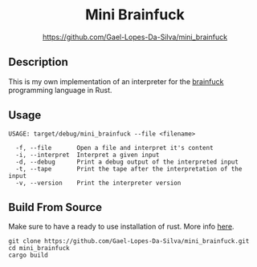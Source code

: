 <div align="center">
	<h1>Mini Brainfuck</h1>
    <a href="https://github.com/Gael-Lopes-Da-Silva/mini_brainfuck">https://github.com/Gael-Lopes-Da-Silva/mini_brainfuck</a>
</div>


Description
------------------------------------------------------------------

This is my own implementation of an interpreter for the [brainfuck](https://en.wikipedia.org/wiki/Brainfuck) programming language in Rust.


Usage
------------------------------------------------------------------

~~~
USAGE: target/debug/mini_brainfuck --file <filename>

  -f, --file       Open a file and interpret it's content
  -i, --interpret  Interpret a given input
  -d, --debug      Print a debug output of the interpreted input
  -t, --tape       Print the tape after the interpretation of the input
  -v, --version    Print the interpreter version
~~~


Build From Source
------------------------------------------------------------------

Make sure to have a ready to use installation of rust. More info [here](https://www.rust-lang.org/tools/install).

~~~
git clone https://github.com/Gael-Lopes-Da-Silva/mini_brainfuck.git
cd mini_brainfuck
cargo build
~~~
